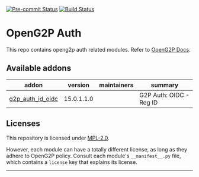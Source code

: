 
<!-- /!\ Non OCA Context : Set here the badge of your runbot / runboat instance. -->
[![Pre-commit Status](https://github.com/OpenG2P/openg2p-auth/actions/workflows/pre-commit.yml/badge.svg?branch=15.0-1.1.0)](https://github.com/OpenG2P/openg2p-auth/actions/workflows/pre-commit.yml?query=branch%3A15.0-1.1.0)
[![Build Status](https://github.com/OpenG2P/openg2p-auth/actions/workflows/test.yml/badge.svg?branch=15.0-1.1.0)](https://github.com/OpenG2P/openg2p-auth/actions/workflows/test.yml?query=branch%3A15.0-1.1.0)
<!-- /!\ Non OCA Context : Set here the badge of your translation instance. -->

<!-- /!\ do not modify above this line -->

# OpenG2P Auth

This repo contains openg2p auth related modules. Refer to [OpenG2P Docs](https://docs.openg2p.org/v/1.1).

<!-- /!\ do not modify below this line -->

<!-- prettier-ignore-start -->

[//]: # (addons)

Available addons
----------------
addon | version | maintainers | summary
--- | --- | --- | ---
[g2p_auth_id_oidc](g2p_auth_id_oidc/) | 15.0.1.1.0 |  | G2P Auth: OIDC - Reg ID

[//]: # (end addons)

<!-- prettier-ignore-end -->

## Licenses

This repository is licensed under [MPL-2.0](LICENSE).

However, each module can have a totally different license, as long as they adhere to OpenG2P
policy. Consult each module's `__manifest__.py` file, which contains a `license` key
that explains its license.

----
<!-- /!\ Non OCA Context : Set here the full description of your organization. -->
